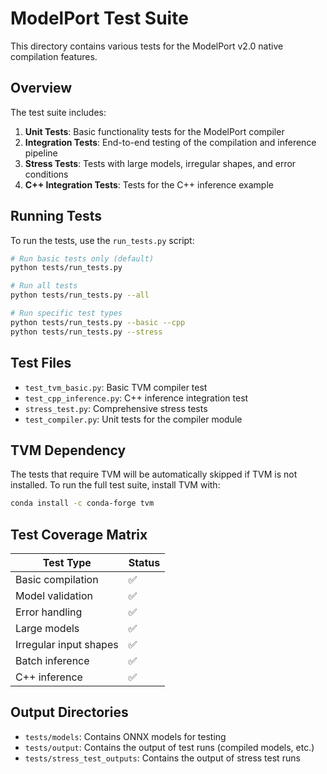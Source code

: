 # ModelPort Test Suite

This directory contains various tests for the ModelPort v2.0 native compilation features.

## Overview

The test suite includes:

1. **Unit Tests**: Basic functionality tests for the ModelPort compiler
2. **Integration Tests**: End-to-end testing of the compilation and inference pipeline
3. **Stress Tests**: Tests with large models, irregular shapes, and error conditions
4. **C++ Integration Tests**: Tests for the C++ inference example

## Running Tests

To run the tests, use the `run_tests.py` script:

```bash
# Run basic tests only (default)
python tests/run_tests.py

# Run all tests
python tests/run_tests.py --all

# Run specific test types
python tests/run_tests.py --basic --cpp
python tests/run_tests.py --stress
```

## Test Files

- `test_tvm_basic.py`: Basic TVM compiler test
- `test_cpp_inference.py`: C++ inference integration test
- `stress_test.py`: Comprehensive stress tests
- `test_compiler.py`: Unit tests for the compiler module

## TVM Dependency

The tests that require TVM will be automatically skipped if TVM is not installed.
To run the full test suite, install TVM with:

```bash
conda install -c conda-forge tvm
```

## Test Coverage Matrix

| Test Type                        | Status |
|----------------------------------|--------|
| Basic compilation                | ✅     |
| Model validation                 | ✅     |
| Error handling                   | ✅     |
| Large models                     | ✅     |
| Irregular input shapes           | ✅     |
| Batch inference                  | ✅     |
| C++ inference                    | ✅     |

## Output Directories

- `tests/models`: Contains ONNX models for testing
- `tests/output`: Contains the output of test runs (compiled models, etc.)
- `tests/stress_test_outputs`: Contains the output of stress test runs 